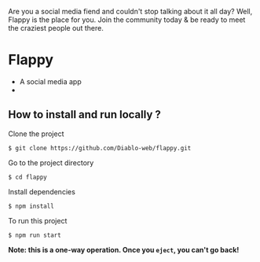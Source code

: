 
Are you a social media fiend and couldn't stop talking about it all day? Well, Flappy is the place for you. Join the community today & be ready to meet the craziest people out there.

# Flappy
- A social media app
- 
## How to install and run locally ?
Clone the project
```
$ git clone https://github.com/Diablo-web/flappy.git
```
Go to the project directory
```
$ cd flappy
```
Install dependencies
```
$ npm install
```
To run this project
```
$ npm run start
```
**Note: this is a one-way operation. Once you `eject`, you can't go back!**
